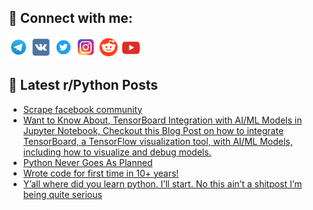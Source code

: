 ## 🔎 Connect with me:
[<img src="https://github.com/bullbesh/bullbesh/blob/main/images/Telegram.png" width="32" height="32" />](https://t.me/bullbesh)
[<img src="https://github.com/bullbesh/bullbesh/blob/main/images/VK.png" width="32" height="32" />](https://vk.com/bullbesh)
[<img src="https://github.com/bullbesh/bullbesh/blob/main/images/Twitter.png" width="32" height="32" />](https://twitter.com/bullbesh1)
[<img src="https://github.com/bullbesh/bullbesh/blob/main/images/Instagram.png" width="32" height="32" />](https://www.instagram.com/bullbesh)
[<img src="https://github.com/bullbesh/bullbesh/blob/main/images/Reddit.png" width="32" height="32" />](https://www.reddit.com/user/bullbesh)
[<img src="https://github.com/bullbesh/bullbesh/blob/main/images/YouTube.png" width="32" height="32" />](https://www.youtube.com/channel/UCtfjRs6uzgq5mfm8S06WTcg)

## 📕 Latest r/Python Posts
<!-- BLOG-POST-LIST:START -->
- [Scrape facebook community](https://www.reddit.com/r/Python/comments/15l9ggs/scrape_facebook_community/)
- [Want to Know About, TensorBoard Integration with AI/ML Models in Jupyter Notebook, Checkout this Blog Post on how to integrate TensorBoard, a TensorFlow visualization tool, with AI/ML Models, including how to visualize and debug models.](https://www.reddit.com/r/Python/comments/15l5q8b/want_to_know_about_tensorboard_integration_with/)
- [Python Never Goes As Planned](https://www.reddit.com/r/Python/comments/15l4bqt/python_never_goes_as_planned/)
- [Wrote code for first time in 10+ years!](https://www.reddit.com/r/Python/comments/15l3h16/wrote_code_for_first_time_in_10_years/)
- [Y’all where did you learn python. I’ll start. No this ain’t a shitpost I’m being quite serious](https://www.reddit.com/r/Python/comments/15l38fu/yall_where_did_you_learn_python_ill_start_no_this/)
<!-- BLOG-POST-LIST:END -->
